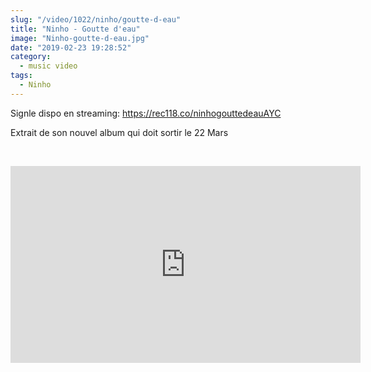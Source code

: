 ```yaml
--- 
slug: "/video/1022/ninho/goutte-d-eau"
title: "Ninho - Goutte d'eau"
image: "Ninho-goutte-d-eau.jpg"
date: "2019-02-23 19:28:52"
category:
  - music video
tags:
  - Ninho
---
```

<p>Signle dispo en streaming: <a href="https://rec118.co/ninhogouttedeauAYC" target="_blank">https://rec118.co/ninhogouttedeauAYC</a></p>

<p>Extrait de son nouvel album qui doit sortir le 22 Mars</p><br/><p><iframe width="560" height="315" src="https://www.youtube.com/embed/0uLp-tejcSo" frameborder="0" allow="accelerometer; autoplay; encrypted-media; gyroscope; picture-in-picture" allowfullscreen></iframe></p>